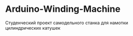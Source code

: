 # Arduino-Winding-Machine
Студенческий проект самодельного станка для намотки цилиндрических катушек
